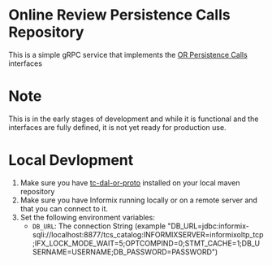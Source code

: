 # Online Review Persistence Calls Repository

This is a simple gRPC service that implements the [OR Persistence Calls](https://github.com/topcoder-platform/online-review-interface-definition/tree/main/proto) interfaces

# Note

This is in the early stages of development and while it is functional and the interfaces are fully defined, it is not yet ready for production use.

# Local Devlopment

1. Make sure you have [tc-dal-or-proto](https://github.com/topcoder-platform/online-review-interface-definition) installed on your local maven repository
2. Make sure you have Informix running locally or on a remote server and that you can connect to it.
3. Set the following environment variables:
    - `DB_URL`: The connection String (example "DB_URL=jdbc:informix-sqli://localhost:8877/tcs_catalog:INFORMIXSERVER=informixoltp_tcp;IFX_LOCK_MODE_WAIT=5;OPTCOMPIND=0;STMT_CACHE=1;DB_USERNAME=USERNAME;DB_PASSWORD=PASSWORD")
